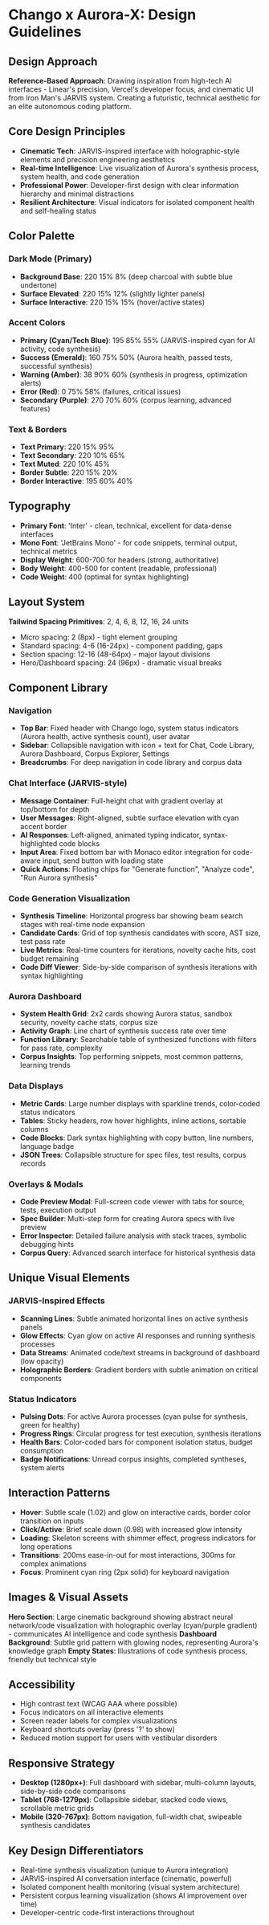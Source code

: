 # Chango x Aurora-X: Design Guidelines

## Design Approach
**Reference-Based Approach**: Drawing inspiration from high-tech AI interfaces - Linear's precision, Vercel's developer focus, and cinematic UI from Iron Man's JARVIS system. Creating a futuristic, technical aesthetic for an elite autonomous coding platform.

## Core Design Principles
- **Cinematic Tech**: JARVIS-inspired interface with holographic-style elements and precision engineering aesthetics
- **Real-time Intelligence**: Live visualization of Aurora's synthesis process, system health, and code generation
- **Professional Power**: Developer-first design with clear information hierarchy and minimal distractions
- **Resilient Architecture**: Visual indicators for isolated component health and self-healing status

## Color Palette

### Dark Mode (Primary)
- **Background Base**: 220 15% 8% (deep charcoal with subtle blue undertone)
- **Surface Elevated**: 220 15% 12% (slightly lighter panels)
- **Surface Interactive**: 220 15% 15% (hover/active states)

### Accent Colors
- **Primary (Cyan/Tech Blue)**: 195 85% 55% (JARVIS-inspired cyan for AI activity, code synthesis)
- **Success (Emerald)**: 160 75% 50% (Aurora health, passed tests, successful synthesis)
- **Warning (Amber)**: 38 90% 60% (synthesis in progress, optimization alerts)
- **Error (Red)**: 0 75% 58% (failures, critical issues)
- **Secondary (Purple)**: 270 70% 60% (corpus learning, advanced features)

### Text & Borders
- **Text Primary**: 220 15% 95%
- **Text Secondary**: 220 10% 65%
- **Text Muted**: 220 10% 45%
- **Border Subtle**: 220 15% 20%
- **Border Interactive**: 195 60% 40%

## Typography
- **Primary Font**: 'Inter' - clean, technical, excellent for data-dense interfaces
- **Mono Font**: 'JetBrains Mono' - for code snippets, terminal output, technical metrics
- **Display Weight**: 600-700 for headers (strong, authoritative)
- **Body Weight**: 400-500 for content (readable, professional)
- **Code Weight**: 400 (optimal for syntax highlighting)

## Layout System
**Tailwind Spacing Primitives**: 2, 4, 6, 8, 12, 16, 24 units
- Micro spacing: 2 (8px) - tight element grouping
- Standard spacing: 4-6 (16-24px) - component padding, gaps
- Section spacing: 12-16 (48-64px) - major layout divisions
- Hero/Dashboard spacing: 24 (96px) - dramatic visual breaks

## Component Library

### Navigation
- **Top Bar**: Fixed header with Chango logo, system status indicators (Aurora health, active synthesis count), user avatar
- **Sidebar**: Collapsible navigation with icon + text for Chat, Code Library, Aurora Dashboard, Corpus Explorer, Settings
- **Breadcrumbs**: For deep navigation in code library and corpus data

### Chat Interface (JARVIS-style)
- **Message Container**: Full-height chat with gradient overlay at top/bottom for depth
- **User Messages**: Right-aligned, subtle surface elevation with cyan accent border
- **AI Responses**: Left-aligned, animated typing indicator, syntax-highlighted code blocks
- **Input Area**: Fixed bottom bar with Monaco editor integration for code-aware input, send button with loading state
- **Quick Actions**: Floating chips for "Generate function", "Analyze code", "Run Aurora synthesis"

### Code Generation Visualization
- **Synthesis Timeline**: Horizontal progress bar showing beam search stages with real-time node expansion
- **Candidate Cards**: Grid of top synthesis candidates with score, AST size, test pass rate
- **Live Metrics**: Real-time counters for iterations, novelty cache hits, cost budget remaining
- **Code Diff Viewer**: Side-by-side comparison of synthesis iterations with syntax highlighting

### Aurora Dashboard
- **System Health Grid**: 2x2 cards showing Aurora status, sandbox security, novelty cache stats, corpus size
- **Activity Graph**: Line chart of synthesis success rate over time
- **Function Library**: Searchable table of synthesized functions with filters for pass rate, complexity
- **Corpus Insights**: Top performing snippets, most common patterns, learning trends

### Data Displays
- **Metric Cards**: Large number displays with sparkline trends, color-coded status indicators
- **Tables**: Sticky headers, row hover highlights, inline actions, sortable columns
- **Code Blocks**: Dark syntax highlighting with copy button, line numbers, language badge
- **JSON Trees**: Collapsible structure for spec files, test results, corpus records

### Overlays & Modals
- **Code Preview Modal**: Full-screen code viewer with tabs for source, tests, execution output
- **Spec Builder**: Multi-step form for creating Aurora specs with live preview
- **Error Inspector**: Detailed failure analysis with stack traces, symbolic debugging hints
- **Corpus Query**: Advanced search interface for historical synthesis data

## Unique Visual Elements

### JARVIS-Inspired Effects
- **Scanning Lines**: Subtle animated horizontal lines on active synthesis panels
- **Glow Effects**: Cyan glow on active AI responses and running synthesis processes
- **Data Streams**: Animated code/text streams in background of dashboard (low opacity)
- **Holographic Borders**: Gradient borders with subtle animation on critical components

### Status Indicators
- **Pulsing Dots**: For active Aurora processes (cyan pulse for synthesis, green for healthy)
- **Progress Rings**: Circular progress for test execution, synthesis iterations
- **Health Bars**: Color-coded bars for component isolation status, budget consumption
- **Badge Notifications**: Unread corpus insights, completed syntheses, system alerts

## Interaction Patterns
- **Hover**: Subtle scale (1.02) and glow on interactive cards, border color transition on inputs
- **Click/Active**: Brief scale down (0.98) with increased glow intensity
- **Loading**: Skeleton screens with shimmer effect, progress indicators for long operations
- **Transitions**: 200ms ease-in-out for most interactions, 300ms for complex animations
- **Focus**: Prominent cyan ring (2px solid) for keyboard navigation

## Images & Visual Assets
**Hero Section**: Large cinematic background showing abstract neural network/code visualization with holographic overlay (cyan/purple gradient) - communicates AI intelligence and code synthesis
**Dashboard Background**: Subtle grid pattern with glowing nodes, representing Aurora's knowledge graph
**Empty States**: Illustrations of code synthesis process, friendly but technical style

## Accessibility
- High contrast text (WCAG AAA where possible)
- Focus indicators on all interactive elements
- Screen reader labels for complex visualizations
- Keyboard shortcuts overlay (press '?' to show)
- Reduced motion support for users with vestibular disorders

## Responsive Strategy
- **Desktop (1280px+)**: Full dashboard with sidebar, multi-column layouts, side-by-side code comparisons
- **Tablet (768-1279px)**: Collapsible sidebar, stacked code views, scrollable metric grids
- **Mobile (320-767px)**: Bottom navigation, full-width chat, swipeable synthesis candidates

## Key Design Differentiators
- Real-time synthesis visualization (unique to Aurora integration)
- JARVIS-inspired AI conversation interface (cinematic, powerful)
- Isolated component health monitoring (visual system architecture)
- Persistent corpus learning visualization (shows AI improvement over time)
- Developer-centric code-first interactions throughout